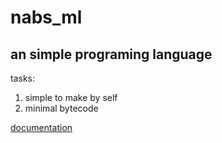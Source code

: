 # nabs_ml
## an simple programing language
tasks:
1. simple to make by self
2. minimal bytecode


[documentation](DOCUMENTATION)